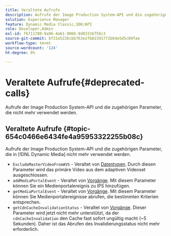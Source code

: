 ```yaml
---
title: Veraltete Aufrufe
description: Aufrufe der Image Production System-API und die zugehörigen Parameter, die in nicht mehr verwendet oder unterstützt werden [!DNL Dynamic Media].
solution: Experience Manager
feature: Dynamic Media Classic,SDK/API
role: Developer,Admin
exl-id: f6711780-9a96-4a61-9066-8d83316758c3
source-git-commit: bf31e5226cbb763e2fb82391772b64e5d5c89fae
workflow-type: tm+mt
source-wordcount: '124'
ht-degree: 0%

---
```


# Veraltete Aufrufe{#deprecated-calls}

Aufrufe der Image Production System-API und die zugehörigen Parameter, die nicht mehr verwendet werden.

## Veraltete Aufrufe {#topic-654c0466e6434fe4a95953322255b08c}

Aufrufe der Image Production System-API und die zugehörigen Parameter, die in [!DNL Dynamic Media] nicht mehr verwendet werden.

* `ExcludeMasterVideoFromAVS` - Veraltet von [Datentypen](/help/aem-ips-api/types/c-data-types/c-data-types.md). Durch diesen Parameter wird das primäre Video aus dem adaptiven Videoset ausgeschlossen. <!-- Adobe is ending support for this parameter on September 1, 2022. -->
* `addMediaPortalEvent` - Veraltet von [Vorgänge](/help/aem-ips-api/operations/c-operations-intro/c-operations-intro.md). Mit diesem Parameter können Sie ein Medienportalereignis zu IPS hinzufügen.
* `getMediaPortalEvent` - Veraltet von [Vorgänge](/help/aem-ips-api/operations/c-operations-intro/c-operations-intro.md). Mit diesem Parameter können Sie Medienportalereignisse abrufen, die bestimmten Kriterien entsprechen.
* `getCdnCacheInvalidationStatus` - Veraltet von [Vorgänge](/help/aem-ips-api/operations/c-operations-intro/c-operations-intro.md). Dieser Parameter wird jetzt nicht mehr unterstützt, da der `cdnCacheInvalidation` den Cache fast sofort ungültig macht (~5 Sekunden). Daher ist das Abrufen des Invalidierungsstatus nicht mehr erforderlich.
